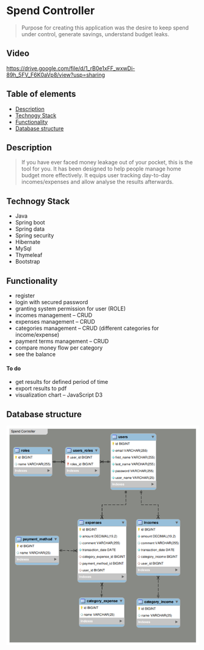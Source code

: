 # Spend Controller
>Purpose for creating this application  was the desire to keep spend under control, generate savings, understand budget leaks.

## Video
https://drive.google.com/file/d/1_rB0e1xFF_wxwDi-89h_5FV_F6K0aVp8/view?usp=sharing

## Table of elements
* [Description](#description)
* [Technogy Stack](#technogy-stack)
* [Functionality](#functionality)
* [Database structure](#database-structure)

## Description
>If you have ever faced money leakage out of your pocket, this is the tool for you. It has been designed to help people manage home budget more effectively. It
equips user tracking day-to-day incomes/expenses and  allow analyse the results afterwards. 

## Technogy Stack
* Java
* Spring boot
* Spring data
* Spring security
* Hibernate
* MySql
* Thymeleaf
* Bootstrap

## Functionality
* register
* login with secured password
* granting system permission for user (ROLE)
* incomes management – CRUD
* expenses management – CRUD
* categories management – CRUD (different categories for income/expense)
* payment terms management – CRUD
* compare money flow per category
* see the balance

#### To do
* get results for defined period of time
* export results to pdf
* visualization chart – JavaScript D3

## Database structure
![database](database-spend.png)

